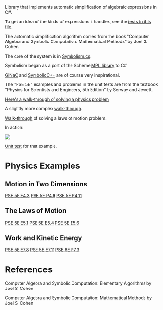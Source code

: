 
Library that implements automatic simplification of algebraic expressions in C#.

To get an idea of the kinds of expressions it handles, see the [tests in this file](https://github.com/dharmatech/Symbolism/blob/master/Tests/Tests.cs).

The automatic simplification algorithm comes from the book "Computer Algebra and Symbolic Computation: Mathematical Methods" by Joel S. Cohen.

The core of the system is in [Symbolism.cs](https://github.com/dharmatech/Symbolism/blob/master/Symbolism/Symbolism.cs).

Symbolism began as a port of the Scheme [MPL library](https://github.com/dharmatech/mpl) to C#.

[GiNaC](http://www.ginac.de/) and [SymbolicC++](http://issc.uj.ac.za/symbolic/symbolic.html) are of course very inspirational.

The "PSE 5E" examples and problems in the unit tests are from the textbook "Physics for Scientists and Engineers, 5th Edition" by Serway and Jewett.

[Here's a walk-through of solving a physics problem](https://gist.github.com/dharmatech/d6d499f14c808b159689).

A slightly more complex [walk-through](https://gist.github.com/dharmatech/a5e74ef03d98b3ff1c45).

[Walk-through](https://gist.github.com/dharmatech/a14d1a29a7d4c0728d37) of solving a laws of motion problem.

In action:

![](http://i.imgur.com/7FH36o1.png)

[Unit test](https://github.com/dharmatech/Symbolism/blob/ff09e2c20e026091225f4f303bbb06487a08f58d/Tests/Tests.cs#L2732) for that example.

# Physics Examples

## Motion in Two Dimensions

[PSE 5E E4.3](https://github.com/dharmatech/Symbolism/blob/e6cf94395a92127b7b25c97748ced065433f00b1/Tests/Tests.cs#L1450)
[PSE 5E P4.9](https://github.com/dharmatech/Symbolism/blob/e6cf94395a92127b7b25c97748ced065433f00b1/Tests/Tests.cs#L5686)
[PSE 5E P4.11](https://github.com/dharmatech/Symbolism/blob/e6cf94395a92127b7b25c97748ced065433f00b1/Tests/Tests.cs#L5686)

## The Laws of Motion

[PSE 5E E5.1](https://github.com/dharmatech/Symbolism/blob/e6cf94395a92127b7b25c97748ced065433f00b1/Tests/Tests.cs#L3124)
[PSE 5E E5.4](https://github.com/dharmatech/Symbolism/blob/450ece65ce4ca4f196b512cba0f5ddeabd024690/Tests/Tests.cs#L3308)
[PSE 5E E5.6](https://github.com/dharmatech/Symbolism/blob/450ece65ce4ca4f196b512cba0f5ddeabd024690/Tests/Tests.cs#L3424)

## Work and Kinetic Energy

[PSE 5E E7.8](https://github.com/dharmatech/Symbolism/blob/e6cf94395a92127b7b25c97748ced065433f00b1/Tests/Tests.cs#L5519)
[PSE 5E E7.11](https://github.com/dharmatech/Symbolism/blob/e6cf94395a92127b7b25c97748ced065433f00b1/Tests/Tests.cs#L5596)
[PSE 6E P7.3](https://github.com/dharmatech/Symbolism/blob/e6cf94395a92127b7b25c97748ced065433f00b1/Tests/Tests.cs#L5686)

# References

Computer Algebra and Symbolic Computation: Elementary Algorithms 
by Joel S. Cohen

Computer Algebra and Symbolic Computation: Mathematical Methods 
by Joel S. Cohen 
